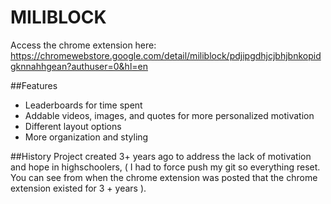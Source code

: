 # MILIBLOCK 

Access the chrome extension here: 
https://chromewebstore.google.com/detail/miliblock/pdjipgdhjcjbhjbnkopidgknnahhgean?authuser=0&hl=en


##Features

- Leaderboards for time spent
- Addable videos, images, and quotes for more personalized motivation
- Different layout options
- More organization and styling

##History
Project created 3+ years ago to address the lack of motivation and hope in highschoolers, ( I had to force push my git so everything reset.  You can see from when the chrome extension was posted that the chrome extension existed for 3 + years ).

